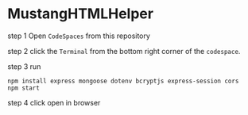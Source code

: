 # MustangHTMLHelper

step 1 Open `CodeSpaces` from this repository

step 2 click the `Terminal` from the bottom right corner of the `codespace`.

step 3 run
```
npm install express mongoose dotenv bcryptjs express-session cors
npm start
```
step 4 click open in browser

